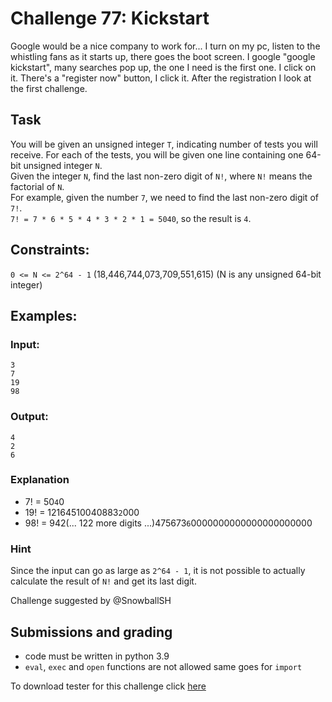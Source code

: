 # Challenge 77: Kickstart

Google would be a nice company to work for... I turn on my pc, listen to the whistling fans as it starts up, there goes the boot screen. I google "google kickstart", many searches pop up, the one I need is the first one. I click on it. There's a "register now" button, I click it. After the registration I look at the first challenge.

## Task

You will be given an unsigned integer `T`, indicating number of tests you will receive. For each of the tests, you will be given one line containing one 64-bit unsigned integer `N`.  
Given the integer `N`, find the last non-zero digit of `N!`, where `N!` means the factorial of `N`.  
For example, given the number `7`, we need to find the last non-zero digit of `7!`.  
`7! = 7 * 6 * 5 * 4 * 3 * 2 * 1 = 5040`, so the result is `4`.

## Constraints:

`0 <= N <= 2^64 - 1` (18,446,744,073,709,551,615)
(N is any unsigned 64-bit integer)

## Examples:

### Input:
```
3
7
19
98
```

### Output:
```
4
2
6
```

### Explanation

- 7! = 50`4`0
- 19! = 12164510040883`2`000
- 98! = 942(... 122 more digits ...)475673`6`0000000000000000000000



### Hint
Since the input can go as large as `2^64 - 1`, it is not possible to actually calculate the result of `N!` and get its last digit.

Challenge suggested by @SnowballSH 

## Submissions and grading

- code must be written in python 3.9
- `eval`, `exec` and `open` functions are not allowed same goes for `import`

To download tester for this challenge click [here](https://downgit.github.io/#/home?url=https://github.com/Pomroka/TWT_Challenges_Tester/tree/main/PreviousChallenges/Challenge_77)